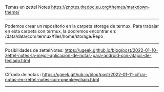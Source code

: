 Temas en zettel Notes
https://znotes.thedoc.eu.org/themes/markdown-theme/

---

Podemos crear un repositorio en la carpeta storage de termux. Para trabajar en esta carpeta con termux, la podremos encontrar en: /data/data/com.termux/files/home/storage/Repo

---

Posibilidades de zettelNotes:
https://ugeek.github.io/blog/post/2022-01-10-zettel-notes-la-mejor-aplicacion-de-notas-para-android-con-atajos-de-teclado.html

---

Cifrado de notas :
https://ugeek.github.io/blog/post/2022-01-11-cifrar-notas-en-zettel-notes-con-openkeychain.html

---
